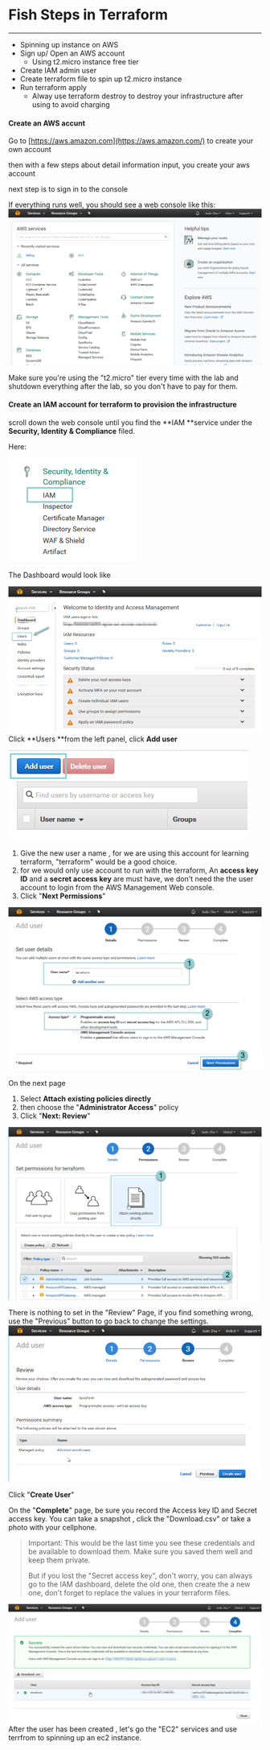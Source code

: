 # Fish Steps in Terraform

---

* Spinning up instance on AWS
* Sign up/ Open an AWS account
  * Using t2.micro instance free tier  
* Create IAM admin user
* Create terraform file to spin up t2.micro instance 
* Run terraform apply
  * Alway use terraform destroy to destroy your infrastructure after using to avoid charging 



#### Create an AWS accunt 

Go to [https://aws.amazon.com](https://aws.amazon.com/) to create your own account 

then with a few steps about detail information input, you create your aws account 

next step is to sign in to the console



If everything runs well, you should see a web console like this:![](/images/awswebconsole.png)

Make sure you're using the "t2.micro" tier every time with the lab and shutdown everything after the lab, so you don't have to pay for them.



#### Create an IAM account for terraform to provision the infrastructure

scroll down the web console until you find the  **IAM **service under the **Security, Identity & Compliance** filed.

Here:

![](/images/awsiamservice.png)

The Dashboard would look like

![](/images/iamdashboard.png)Click **Users **from the left panel, click **Add user**

![](/images/iamadduser.png)

1. Give the new user a name , for we are using this account for learning terraform, "terraform" would be a good choice.
2. for we would only use account to run with the terraform, An **access key ID** and a **secret access key** are must have, we don't need the  the user account to login from the AWS Management Web console.
3. Click "**Next Permissions**"

![](/images/iamcreateuser.png)

On the next page

1. Select **Attach existing policies directly**
2. then choose the "**Administrator Access**" policy
3. Click "**Next: Review**"

![](/images/iamuserpermission.png)

There is nothing to set in the "Review" Page, if you find something wrong, use the "Previous" button to go back to change the settings.![](/images/iamuserreview.png)

Click "**Create User**"

On the "**Complete**" page, be sure you record the Access key ID and Secret access key. You can take a snapshot , click the "Download.csv" or take a photo with your cellphone.

> Important: This would be the last time you see these credentials and be available to download them. Make sure you saved them well and keep them private. 
>
> But if you lost the "Secret access key", don't worry, you can always go to the IAM dashboard, delete the old one, then create the a new one, don't forget to replace the values in your terraform files.

![](/images/iamusercomplete.png)After the user has been created , let's go the "EC2" services and use terrfrom to spinning up an ec2 instance. 



